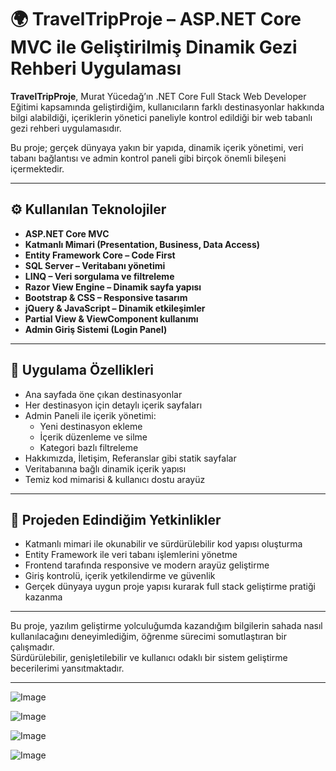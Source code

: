 # 🌍 TravelTripProje – ASP.NET Core MVC ile Geliştirilmiş Dinamik Gezi Rehberi Uygulaması

**TravelTripProje**, Murat Yücedağ’ın .NET Core Full Stack Web Developer Eğitimi kapsamında geliştirdiğim, kullanıcıların farklı destinasyonlar hakkında bilgi alabildiği, içeriklerin yönetici paneliyle kontrol edildiği bir web tabanlı gezi rehberi uygulamasıdır.

Bu proje; gerçek dünyaya yakın bir yapıda, dinamik içerik yönetimi, veri tabanı bağlantısı ve admin kontrol paneli gibi birçok önemli bileşeni içermektedir.

---

## ⚙️ Kullanılan Teknolojiler

- **ASP.NET Core MVC**
- **Katmanlı Mimari (Presentation, Business, Data Access)**
- **Entity Framework Core – Code First**
- **SQL Server – Veritabanı yönetimi**
- **LINQ – Veri sorgulama ve filtreleme**
- **Razor View Engine – Dinamik sayfa yapısı**
- **Bootstrap & CSS – Responsive tasarım**
- **jQuery & JavaScript – Dinamik etkileşimler**
- **Partial View & ViewComponent kullanımı**
- **Admin Giriş Sistemi (Login Panel)**

---

## 🌟 Uygulama Özellikleri

- Ana sayfada öne çıkan destinasyonlar
- Her destinasyon için detaylı içerik sayfaları
- Admin Paneli ile içerik yönetimi:
  - Yeni destinasyon ekleme
  - İçerik düzenleme ve silme
  - Kategori bazlı filtreleme
- Hakkımızda, İletişim, Referanslar gibi statik sayfalar
- Veritabanına bağlı dinamik içerik yapısı
- Temiz kod mimarisi & kullanıcı dostu arayüz

---

## 🎯 Projeden Edindiğim Yetkinlikler

- Katmanlı mimari ile okunabilir ve sürdürülebilir kod yapısı oluşturma
- Entity Framework ile veri tabanı işlemlerini yönetme
- Frontend tarafında responsive ve modern arayüz geliştirme
- Giriş kontrolü, içerik yetkilendirme ve güvenlik
- Gerçek dünyaya uygun proje yapısı kurarak full stack geliştirme pratiği kazanma

---

Bu proje, yazılım geliştirme yolculuğumda kazandığım bilgilerin sahada nasıl kullanılacağını deneyimlediğim, öğrenme sürecimi somutlaştıran bir çalışmadır.  
Sürdürülebilir, genişletilebilir ve kullanıcı odaklı bir sistem geliştirme becerilerimi yansıtmaktadır.

---

![Image](https://github.com/user-attachments/assets/e80c323d-28b4-4efb-8c1c-4e40b9af1d2e)

![Image](https://github.com/user-attachments/assets/515d3610-5026-4636-bb52-869faf33d836)

![Image](https://github.com/user-attachments/assets/2899790b-4e17-4e40-83b9-73a41795f88f)

![Image](https://github.com/user-attachments/assets/30d9c933-c0fa-4347-ada2-4bac5d10247a)
